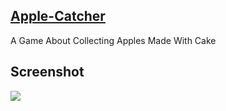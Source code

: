 <h2><a href="https://rabios.github.io/Apple-Catcher/applecatcher.html">Apple-Catcher</a></h2>
A Game About Collecting Apples Made With Cake
<h2>Screenshot</h2>
<img src="https://github.com/Rabios/Apple-Catcher/blob/master/Screenshot_2020-03-05%20Apple%20Catcher.png">
